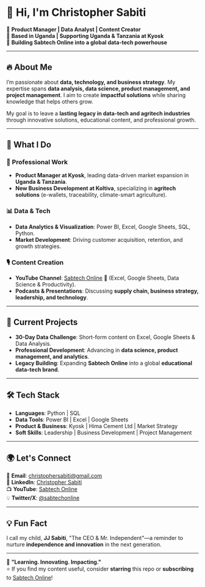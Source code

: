 # 👋 Hi, I'm Christopher Sabiti

🚀 **Product Manager | Data Analyst | Content Creator**  
📍 **Based in Uganda | Supporting Uganda & Tanzania at Kyosk**  
🎯 **Building Sabtech Online into a global data-tech powerhouse**  

---

## 🔥 About Me
I’m passionate about **data, technology, and business strategy**. My expertise spans **data analysis, data science, product management, and project management**. I aim to create **impactful solutions** while sharing knowledge that helps others grow.  

My goal is to leave a **lasting legacy in data-tech and agritech industries** through innovative solutions, educational content, and professional growth.

---

## 🎯 What I Do
### 🏢 Professional Work
- **Product Manager at Kyosk**, leading data-driven market expansion in **Uganda & Tanzania**.
- **New Business Development at Koltiva**, specializing in **agritech solutions** (e-wallets, traceability, climate-smart agriculture).

### 📊 Data & Tech
- **Data Analytics & Visualization**: Power BI, Excel, Google Sheets, SQL, Python.
- **Market Development**: Driving customer acquisition, retention, and growth strategies.

### 🎙 Content Creation
- **YouTube Channel**: [Sabtech Online](https://www.youtube.com/@SabtechOnline) 🎥 (Excel, Google Sheets, Data Science & Productivity).
- **Podcasts & Presentations**: Discussing **supply chain, business strategy, leadership, and technology**.

---

## 🚀 Current Projects
- **30-Day Data Challenge**: Short-form content on Excel, Google Sheets & Data Analysis.
- **Professional Development**: Advancing in **data science, product management, and analytics**.
- **Legacy Building**: Expanding **Sabtech Online** into a global **educational data-tech brand**.

---

## 🛠 Tech Stack
- **Languages**: Python | SQL
- **Data Tools**: Power BI | Excel | Google Sheets
- **Product & Business**: Kyosk | Hima Cement Ltd | Market Strategy
- **Soft Skills**: Leadership | Business Development | Project Management

---

## 🌍 Let's Connect
📧 **Email**: christophersabiti@gmail.com  
🔗 **LinkedIn**: [Christopher Sabiti](https://www.linkedin.com/in/christophersabiti/)  
📺 **YouTube**: [Sabtech Online](https://www.youtube.com/@SabtechOnline)  
💡 **Twitter/X**: [@sabtechonline](https://twitter.com/sabtechonline)  

---

## 💡 Fun Fact
I call my child, **JJ Sabiti**, "The CEO & Mr. Independent"—a reminder to nurture **independence and innovation** in the next generation.  

---

🚀 **"Learning. Innovating. Impacting."**  
⭐ If you find my content useful, consider **starring** this repo or **subscribing** to [Sabtech Online](https://www.youtube.com/@SabtechOnline)!
